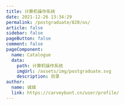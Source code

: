 ```yaml
---
title: 计算机操作系统
date: 2021-12-26 13:34:29
permalink: /postgraduate/820/os/
article: false
sidebar: false
pageButton: false
comment: false
pageComponent: 
  name: Catalogue
  data: 
    path: 计算机操作系统
    imgUrl: /assets/img/postgraduate.svg
    description: 目录
author: 
  name: 诚城
  link: https://carveybunt.cn/user/profile/
---
```

